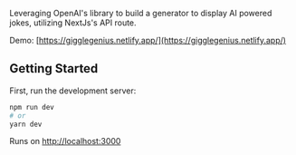 Leveraging OpenAI's library to build a generator to display AI powered jokes, utilizing NextJs's API route.

Demo: [https://gigglegenius.netlify.app/](https://gigglegenius.netlify.app/)

## Getting Started

First, run the development server:

```bash
npm run dev
# or
yarn dev
```

Runs on [http://localhost:3000](http://localhost:3000)
